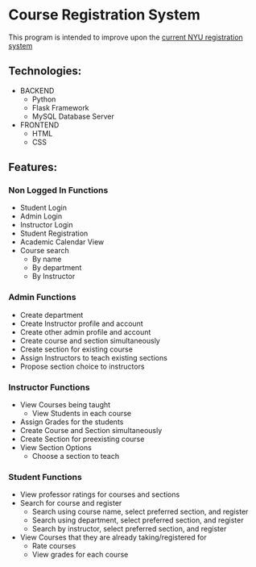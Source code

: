 # Course Registration System

This program is intended to improve upon the [current NYU registration system](https://www.nyu.edu/students/student-information-and-resources/registration-records-and-graduation/registration.html)

## Technologies:
- BACKEND
  - Python
  - Flask Framework
  - MySQL Database Server
- FRONTEND
  - HTML
  - CSS


## Features:

### Non Logged In Functions
- Student Login
- Admin Login
- Instructor Login
- Student Registration
- Academic Calendar View
- Course search
  - By name
  - By department
  - By Instructor

### Admin Functions
- Create department
- Create Instructor profile and account
- Create other admin profile and account
- Create course and section simultaneously
- Create section for existing course
- Assign Instructors to teach existing sections
- Propose section choice to instructors

### Instructor Functions
- View Courses being taught
  - View Students in each course
- Assign Grades for the students
- Create Course and Section simultaneously
- Create Section for preexisting course
- View Section Options
  - Choose a section to teach

### Student Functions
- View professor ratings for courses and sections
- Search for course and register
  - Search using course name, select preferred section, and register
  - Search using department, select preferred section, and register
  - Search by instructor, select preferred section, and register
- View Courses that they are already taking/registered for
  - Rate courses
  - View grades for each course
